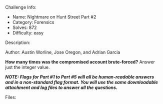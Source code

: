 
Challenge Info:
 - Name: Nightmare on Hunt Street Part #2
 - Category: Forensics    
 - Solves: 872
 - Difficulty: easy


 Description:

 Author: Austin Worline, Jose Oregon, and Adrian Garcia  
  
**How many times was the compromised account brute\-forced?** Answer just the integer value.   
  
 ***NOTE: Flags for Part \#1 to Part \#5 will all be human\-readable answers and in a non\-standard flag format. You will use the same downloadable attachment and log files to answer all the questions.***


 Files: 
